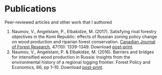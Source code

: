 # Publications
Peer-reviewed articles and other work that I authored

1. Naumov, V., Angelstam, P., Elbakidze, M. (2017). Satisfying rival forestry objectives in the Komi Republic: effects of Russian zoning policy change on wood production and riparian forest conservation. [Canadian Journal of Forest Research](http://www.nrcresearchpress.com/journal/cjfr), 47(10): 1339-1349. Download [post-print](https://github.com/naumov-vladimir/Publications/blob/master/Naumov%20Angelstam%20Elbakidze%20-%20Satisfying%20rival%20forestry%20objectives%20in%20the%20Komi%20Republic.pdf).
2. Naumov, V., Angelstam, P. & Elbakidze, M. (2016). Barriers and bridges for intensified wood production in Russia: Insights from the environmental history of a regional logging frontier. Forest Policy and Economics, 66, pp 1–10. Download [post-print](https://github.com/naumov-vladimir/Publications/blob/master/Naumov%20Angelstam%20Elbakidze%20-%20Barriers%20and%20bridges%20for%20intensified%20wood%20production%20in%20Russia%20-%202016.pdf).
